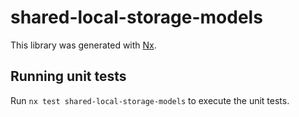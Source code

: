# shared-local-storage-models

This library was generated with [Nx](https://nx.dev).

## Running unit tests

Run `nx test shared-local-storage-models` to execute the unit tests.
